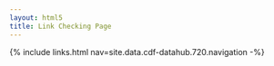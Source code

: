 ```yaml
---
layout: html5
title: Link Checking Page
---
```

{% include links.html nav=site.data.cdf-datahub.720.navigation -%}

